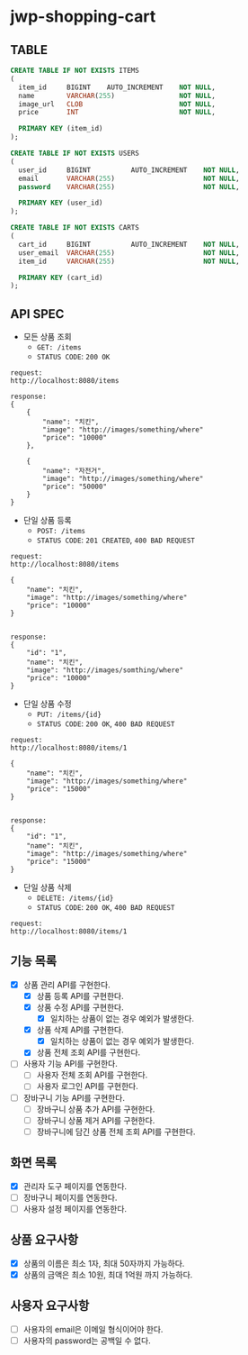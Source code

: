 # jwp-shopping-cart

## TABLE
```sql
CREATE TABLE IF NOT EXISTS ITEMS
(
  item_id     BIGINT    AUTO_INCREMENT    NOT NULL,
  name        VARCHAR(255)                NOT NULL,
  image_url   CLOB                        NOT NULL,
  price       INT                         NOT NULL,

  PRIMARY KEY (item_id)
);

CREATE TABLE IF NOT EXISTS USERS
(
  user_id     BIGINT          AUTO_INCREMENT    NOT NULL,
  email       VARCHAR(255)                      NOT NULL,
  password    VARCHAR(255)                      NOT NULL,

  PRIMARY KEY (user_id)
);

CREATE TABLE IF NOT EXISTS CARTS
(
  cart_id     BIGINT          AUTO_INCREMENT    NOT NULL,
  user_email  VARCHAR(255)                      NOT NULL,
  item_id     VARCHAR(255)                      NOT NULL,

  PRIMARY KEY (cart_id)
);
```

## API SPEC
* 모든 상품 조회
  * `GET: /items`
  * `STATUS CODE`: `200 OK`
```text
request: 
http://localhost:8080/items

response:
{
    {
        "name": "치킨",
        "image": "http://images/something/where"
        "price": "10000"
    },
    
    {
        "name": "자전거",
        "image": "http://images/something/where"
        "price": "50000"
    }
}
```

* 단일 상품 등록
  * `POST: /items`
  * `STATUS CODE`: `201 CREATED`, `400 BAD REQUEST`
```text
request: 
http://localhost:8080/items

{
    "name": "치킨",
    "image": "http://images/something/where"
    "price": "10000"
}


response:
{
    "id": "1",
    "name": "치킨",
    "image": "http://images/somthing/where"
    "price": "10000"
}

```


* 단일 상품 수정
  * `PUT: /items/{id}`
  * `STATUS CODE`: `200 OK`, `400 BAD REQUEST`
```text
request: 
http://localhost:8080/items/1

{
    "name": "치킨",
    "image": "http://images/something/where"
    "price": "15000"
}


response:
{
    "id": "1",
    "name": "치킨",
    "image": "http://images/something/where"
    "price": "15000"
}

```


* 단일 상품 삭제
  * `DELETE: /items/{id}`
  * `STATUS CODE`: `200 OK`, `400 BAD REQUEST`
```text
request: 
http://localhost:8080/items/1
```

## 기능 목록
- [x] 상품 관리 API를 구현한다.
  - [x] 상품 등록 API를 구현한다.
  - [x] 상품 수정 API를 구현한다.
    - [x] 일치하는 상품이 없는 경우 예외가 발생한다.
  - [x] 상품 삭제 API를 구현한다.
    - [x] 일치하는 상품이 없는 경우 예외가 발생한다.
  - [x] 상품 전체 조회 API를 구현한다.
- [ ] 사용자 기능 API를 구현한다.
  - [ ] 사용자 전체 조회 API를 구현한다.
  - [ ] 사용자 로그인 API를 구현한다.
- [ ] 장바구니 기능 API를 구현한다.
  - [ ] 장바구니 상품 추가 API를 구현한다.
  - [ ] 장바구니 상품 제거 API를 구현한다.
  - [ ] 장바구니에 담긴 상품 전체 조회 API를 구현한다.

## 화면 목록

- [x] 관리자 도구 페이지를 연동한다.
- [ ] 장바구니 페이지를 연동한다.
- [ ] 사용자 설정 페이지를 연동한다.

## 상품 요구사항

- [x] 상품의 이름은 최소 1자, 최대 50자까지 가능하다.
- [x] 상품의 금액은 최소 10원, 최대 1억원 까지 가능하다.

## 사용자 요구사항

- [ ] 사용자의 email은 이메일 형식이어야 한다.
- [ ] 사용자의 password는 공백일 수 없다.
